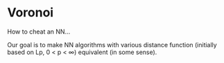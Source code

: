 # Voronoi
How to cheat an NN...

Our goal is to make NN algorithms with various distance function (initially based on Lp, 0 < p < ∞) equivalent (in some sense).
